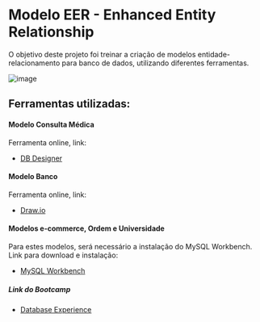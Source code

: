 # Modelo EER - Enhanced Entity Relationship

O objetivo deste projeto foi treinar a criação de modelos entidade-relacionamento para banco de dados, utilizando diferentes ferramentas.



![image](https://user-images.githubusercontent.com/90909646/192103126-040680d3-170f-41d9-9d52-87885ec0c29f.png#vitrinedev)


## Ferramentas utilizadas:

#### Modelo Consulta Médica
Ferramenta online, link:
- [DB Designer](https://app.dbdesigner.net/dashboard)

#### Modelo Banco
Ferramenta online, link:
- [Draw.io](https://app.diagrams.net)

#### Modelos e-commerce, Ordem e Universidade
Para estes modelos, será necessário a instalação do MySQL Workbench. Link para download e instalação:
- [MySQL Workbench](https://www.mysql.com/products/workbench/)


##### Link do Bootcamp

- [Database Experience](https://web.dio.me/track/database-experience)
